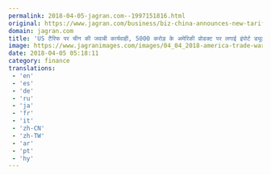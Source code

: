 ```yaml
---
permalink: 2018-04-05-jagran.com--1997151816.html
original: https://www.jagran.com/business/biz-china-announces-new-tariffs-after-us-announces-on-1300-chinese-goods-17773818.html
domain: jagran.com
title: 'US टैरिफ पर चीन की जवाबी कार्यवाही, 5000 करोड़ के अमेरिकी प्रोडक्ट पर लगाई इंपोर्ट ड्यूटी'
image: https://www.jagranimages.com/images/04_04_2018-america-trade-war.jpg
date: 2018-04-05 05:18:11
category: finance
translations: 
 - 'en'
 - 'es'
 - 'de'
 - 'ru'
 - 'ja'
 - 'fr'
 - 'it'
 - 'zh-CN'
 - 'zh-TW'
 - 'ar'
 - 'pt'
 - 'hy'
---
```


